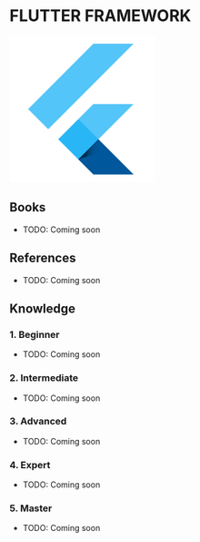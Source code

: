 # FLUTTER FRAMEWORK

[![Flutter Framework](./asset/icon/flutter_sm_icon.png)](https://github.com/nathantran-zl/dart-flutter/tree/feature/flutter-framework)

## Books

* TODO: Coming soon

## References

* TODO: Coming soon

## Knowledge

### 1. Beginner

* TODO: Coming soon

### 2. Intermediate

* TODO: Coming soon

### 3. Advanced

* TODO: Coming soon

### 4. Expert

* TODO: Coming soon

### 5. Master

* TODO: Coming soon